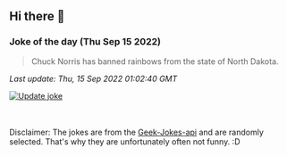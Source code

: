 ## Hi there 👋

### Joke of the day (Thu Sep 15 2022)
<!-- joke -->
>Chuck Norris has banned rainbows from the state of North Dakota.
<!-- /joke -->

*Last update: Thu, 15 Sep 2022 01:02:40 GMT*

[![Update joke](https://github.com/nclskfm/nclskfm/actions/workflows/joke.yml/badge.svg)](https://github.com/nclskfm/nclskfm/actions/workflows/joke.yml)

<br><br>
Disclaimer: The jokes are from the [Geek-Jokes-api](https://github.com/sameerkumar18/geek-joke-api) and are randomly selected. That's why they are unfortunately often not funny. :D
